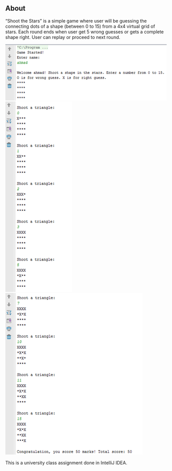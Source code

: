## About

“Shoot the Stars” is a simple game where user will be guessing the connecting dots of a shape (between 0 to 15) from a 4x4 virtual grid of stars. 
Each round ends when user get 5 wrong guesses or gets a complete shape right. 
User can replay or proceed to next round.

![Img 1](./sts1.png)
![Img 2](./sts2.png)
![Img 3](./sts3.png)

This is a university class assignment done in IntelliJ IDEA.